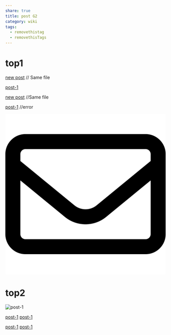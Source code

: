 ```yaml
---
share: true
title: post G2
category: wiki
tags:
  - removethistag
  - removethisTags
---
```




# top1
[new post](post-G2.md) // Same file

[post-1](./first-post.md)

[new post](post-G2.md) //Same file

[post-1](./first-post.md) //error

![pic200](../../../assets/image/pic-1.svg)

# top2

![post-1](./first-post#soft1.md)



[post-1](./first-post#soft1.md)
[post-1](./first-post#soft2.md)

[post-1](./first-post#soft1.md)
[post-1](./first-post#soft2.md)